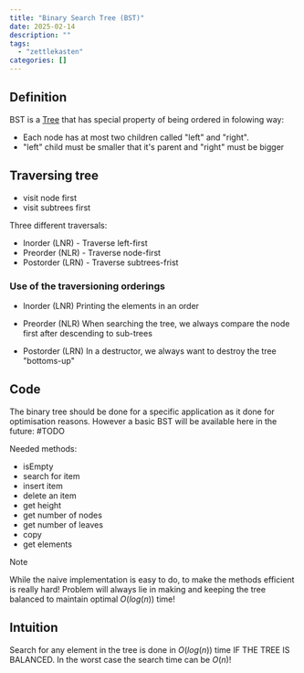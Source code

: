 ```yaml
---
title: "Binary Search Tree (BST)"
date: 2025-02-14
description: ""
tags: 
  - "zettlekasten"
categories: []
---
```


## Definition
BST is a [Tree](Tree.md) that has special property of being ordered in folowing way:
- Each node has at most two children called "left" and "right". 
- "left" child must be smaller that it's parent and "right" must be bigger

## Traversing tree
- visit node first
- visit subtrees first

Three different traversals:
- Inorder (LNR) - Traverse left-first
- Preorder (NLR) - Traverse node-first 
- Postorder (LRN) - Traverse subtrees-frist

### Use of the traversioning orderings
- Inorder (LNR)
Printing the elements in an order

- Preorder (NLR) 
When searching the tree, we always compare the node first after descending to sub-trees

- Postorder (LRN)
In a destructor, we always want to destroy the tree "bottoms-up"

## Code
The binary tree should be done for a specific application as it done for optimisation reasons. However a basic BST will be available here in the future: #TODO 

Needed methods:
- isEmpty
- search for item
- insert item
- delete an item
- get height
- get number of nodes
- get number of leaves
- copy
- get elements

> [!Note] 
> While the naive implementation is easy to do, to make the methods efficient is really hard! Problem will always lie in making and keeping the tree balanced to maintain optimal $O(log(n))$ time!

## Intuition
Search for any element in the tree is done in $O(log(n))$ time IF THE TREE IS BALANCED. In the worst case the search time can be $O(n)$!
